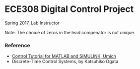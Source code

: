 # ECE308 Digital Control Project
Spring 2017, Lab Instructor

Note:
The choice of zeros in the lead compenator is not unique. 

### Reference
- [Control Tutorial for MATLAB and SIMULINK, Umich](http://ctms.engin.umich.edu/CTMS/index.php?aux=Home)
- Discrete-Time Control Systems, by Katsuhiko Ogata
